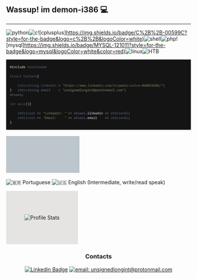 ## Wassup! im demon-i386 :computer:
------------


![python](https://img.shields.io/badge/Python-14354C?style=for-the-badge&logo=python&logoColor=white)![c](https://img.shields.io/badge/C-00599C?style=for-the-badge&logo=c&logoColor=white)![cplusplus]https://img.shields.io/badge/C%2B%2B-00599C?style=for-the-badge&logo=c%2B%2B&logoColor=white)![shell](https://img.shields.io/badge/Shell_Script-121011?style=for-the-badge&logo=gnu-bash&logoColor=white)![php](https://img.shields.io/badge/PHP-121011?style=for-the-badge&logo=php&logoColor=white&color=blue)![mysql]https://img.shields.io/badge/MYSQL-121011?style=for-the-badge&logo=mysql&logoColor=white&color=red)![linux](https://img.shields.io/badge/Linux-FCC624?&style=for-the-badge&logo=linux&logoColor=000)![HTB](https://img.shields.io/badge/-eclipsezero-9fef00?style=for-the-badge&logo=Hack-The-Box&logoColor=white&link=https://app.hackthebox.eu/profile/412490)


![Image](./whoami.png)
<div style="padding: 50px; background-color: #BCC6CC; width: 100px; display: inline-block;">
</div>

![:brazil: Portuguese ](https://img.shields.io/badge/Portugu%C3%AAs-4CAF72?&label=Materno&labelColor=222&style=for-the-badge&logo=pt-br&logoColor=000) ![:us: English (Intermediate, write/read speak)](https://img.shields.io/badge/English-4C51AF?&label=Intermediate%2C%20read/write&labelColor=222&style=for-the-badge&logo=pt-br&logoColor=000)

<div style="padding: 50px; background-color: #E5E4E2; display: inline-block;">  
    
![Profile Stats](https://github-readme-stats.vercel.app/api?username=demon-i386&hide_border=true&show_icons=true&title_color=ddd&icon_color=ddd&text_color=fff&bg_color=222)

</div>


<div align="center">
    <h3>Contacts</h3>
    
[![Linkedin Badge](https://img.shields.io/badge/-Pedro%20S-0077b5?style=for-the-badge&logo=Linkedin&logoColor=white&link=https://www.linkedin.com/in/pedro-s-844014206/)](https://www.linkedin.com/in/pedro-silva-844014206/) [![email: unsignedlongint@protonmail.com](https://img.shields.io/badge/email-8B89CC?&style=for-the-badge&logo=protonmail&logoColor=FFF)](mailto:unsignedlongint@protonmail.com)

</div>

